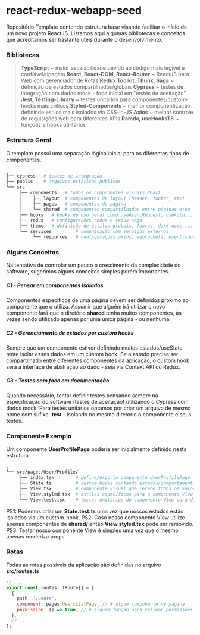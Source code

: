 # react-redux-webapp-seed

Repositório Template contendo estrutura base visando facilitar o início de um novo projeto ReactJS.
Listamos aqui algumas bibliotecas e conceitos que acreditamos ser bastante úteis durante o desenvolvimento.

### Bibliotecas

> **TypeScript** ~ maior escalabilidade devido ao código mais legível e confiável/tipagem
> **React, React-DOM, React-Router** ~ ReactJS para Web com gerenciador de Rotas
> **Redux Toolkit, Thunk, Saga** ~ definição de estados compartilhados/globais
> **Cypress** ~ testes de integração com dados mock - foco inicial em "testes de aceitação"
> **Jest, Testing-Library** ~ testes unitários para componentes/custom-hooks mais críticos
> **Styled-Components** ~ melhor componentização definindo estilos mais isolados via CSS-in-JS
> **Axios** ~ melhor controle de requisições web para diferentes APIs
> **Ramda, useHooksTS** ~ funções e hooks utilitários

### Estrutura Geral

O template possui uma separação lógica inicial para os diferentes tipos de componentes.

```bash
.
├── cypress   # testes de integração
├── public    # arquivos estáticos públicos
└── src
     ├── components   # todos os componentes visuais React
     │    ├── layout  # componentes de layout (header, footer, etc)
     │    ├── pages   # componentes de página
     │    └── shared  # componentes compartilhados entre páginas e/ou layout
     ├── hooks   # hooks de uso geral como useAsyncRequest, useAuth,...
     ├── redux   # configurações redux e redux-saga
     ├── theme   # definição de estilos globais, fontes, dark-mode,...
     └── services         # comunicação com serviços externos
          └── resources   # configurações axios, websockets, event-sources,...
```

### Alguns Conceitos

Na tentativa de controlar um pouco o crescimento da complexidade do software, sugerimos alguns conceitos simples porém importantes.

##### C1 - Pensar em componentes isolados

Componentes específicos de uma página devem ser definidos próximo ao componente que o utiliza.
Assumir que alguém irá utilizar o novo componente fará que o diretório **shared** tenha muitos componentes, às vezes sendo utilizado apenas por uma única página - ou nenhuma.

##### C2 - Gerenciamento de estados por custom hooks

Sempre que um componente estiver definindo muitos estados/useState tente isolar esses dados em um custom hook. Se o estado precisa ser compartilhado entre diferentes componentes da aplicação, o custom hook será a interface de abstração ao dado - seja via Context API ou Redux.

##### C3 - Testes com foco em documentação

Quando necessário, tentar definir testes pensando sempre na especificação do software (testes de aceitação) utilizando o Cypress com dados mock. Para testes unitários optamos por criar um arquivo de mesmo nome com sufixo **.test** - isolando no mesmo diretório o componente e seus testes.

### Componente Exemplo

Um componente **UserProfilePage** poderia ser inicialmente definido nesta estrutura

```bash
.
└── src/pages/User/Profile/
     ├── index.tsx        # define/exporta componente UserProfilePage
     ├── State.ts         # custom-hooks contendo estados/comportamentos da página
     ├── View.tsx         # componente visual que recebe todos os valores via props
     ├── View.styled.tsx  # estilos específicos para o componente View
     └── View.test.tsx    # testes unitários do componente View para diferentes props
```

PS1: Podemos criar um **State.test.ts** uma vez que nossos estados estão isolados via um custom-hook.
PS2: Caso nosso componente View utilize apenas componentes de **shared/** então **View.styled.tsx** pode ser removido.
PS3: Testar nosso componente View é simples uma vez que o mesmo apenas renderiza props.

### Rotas

Todas as rotas possíveis da aplicação são definidas no arquivo **src/routes.ts**

```javascript
// ...
export const routes: TRoute[] = [
  {
    path: '/users',
    component: pages.UsersListPage, // # algum componente de página
    permission: () => true, // # alguma função para validar permissões do usuário
  },
  // ...
];
```
